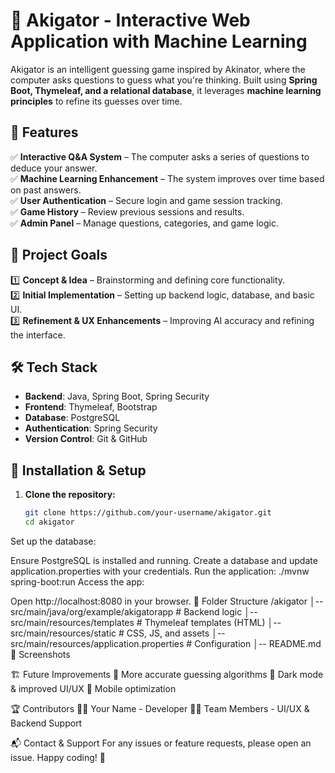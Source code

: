 # 🐊 Akigator - Interactive Web Application with Machine Learning  

Akigator is an intelligent guessing game inspired by Akinator, where the computer asks questions to guess what you're thinking. Built using **Spring Boot, Thymeleaf, and a relational database**, it leverages **machine learning principles** to refine its guesses over time.  

## 🚀 Features  

✅ **Interactive Q&A System** – The computer asks a series of questions to deduce your answer.  
✅ **Machine Learning Enhancement** – The system improves over time based on past answers.  
✅ **User Authentication** – Secure login and game session tracking.  
✅ **Game History** – Review previous sessions and results.  
✅ **Admin Panel** – Manage questions, categories, and game logic.  

## 🎯 Project Goals  

1️⃣ **Concept & Idea** – Brainstorming and defining core functionality.  
2️⃣ **Initial Implementation** – Setting up backend logic, database, and basic UI.  
3️⃣ **Refinement & UX Enhancements** – Improving AI accuracy and refining the interface.  

## 🛠️ Tech Stack  

- **Backend**: Java, Spring Boot, Spring Security  
- **Frontend**: Thymeleaf, Bootstrap  
- **Database**: PostgreSQL  
- **Authentication**: Spring Security  
- **Version Control**: Git & GitHub  

## 🔧 Installation & Setup  

1. **Clone the repository:**  
   ```bash
   git clone https://github.com/your-username/akigator.git
   cd akigator
Set up the database:

Ensure PostgreSQL is installed and running.
Create a database and update application.properties with your credentials.
Run the application:
./mvnw spring-boot:run
Access the app:

Open http://localhost:8080 in your browser.
📂 Folder Structure
/akigator
│-- src/main/java/org/example/akigatorapp   # Backend logic
│-- src/main/resources/templates            # Thymeleaf templates (HTML)
│-- src/main/resources/static               # CSS, JS, and assets
│-- src/main/resources/application.properties # Configuration
│-- README.md         
📸 Screenshots


🏗️ Future Improvements
🔹 More accurate guessing algorithms
🔹 Dark mode & improved UI/UX
🔹 Mobile optimization

🏆 Contributors
👨‍💻 Your Name - Developer
👨‍🎨 Team Members - UI/UX & Backend Support

📬 Contact & Support
For any issues or feature requests, please open an issue.
Happy coding! 🚀
